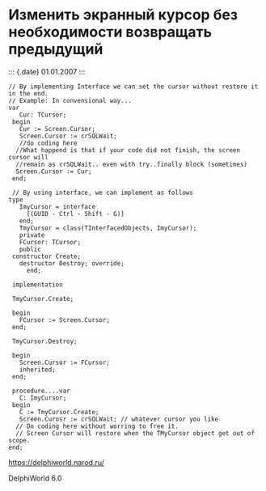 Изменить экранный курсор без необходимости возвращать предыдущий
================================================================

::: {.date}
01.01.2007
:::

    // By implementing Interface we can set the cursor without restore it in the end. 
    // Example: In convensional way... 
    var
       Cur: TCursor;
     begin
       Cur := Screen.Cursor;
       Screen.Cursor := crSQLWait;
       //do coding here 
      //What happend is that if your code did not finish, the screen cursor will 
      //remain as crSQLWait.. even with try..finally block (sometimes) 
      Screen.Cursor := Cur;
     end;
     
     // By using interface, we can implement as follows 
    type
       ImyCursor = interface
         [(GUID - Ctrl - Shift - G)]
       end;
       TmyCursor = class(TInterfacedObjects, ImyCursor);
       private
       FCursor: TCursor;
       public
     constructor Create;
       destructor Destroy; override;
         end;
     
     implementation
     
     TmyCursor.Create;
     
     begin
       FCursor := Screen.Cursor;
     end;
     
     TmyCursor.Destroy;
     
     begin
       Screen.Cursor := FCursor;
       inherited;
     end;
     
     procedure....var
       C: ImyCursor;
     begin
       C := TmyCursor.Create;
       Screen.Curosr := crSQLWait; // whatever cursor you like 
      // Do coding here without worring to free it. 
      // Screen Cursor will restore when the TMyCursor object get out of scope. 
    end;

<https://delphiworld.narod.ru/>

DelphiWorld 6.0
